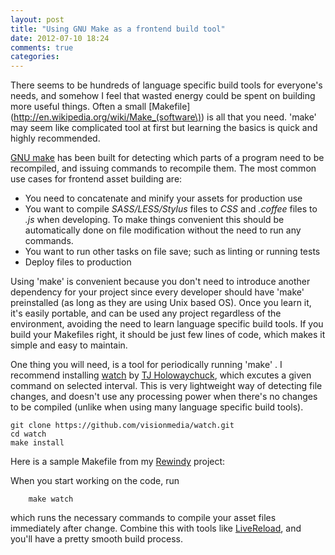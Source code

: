 ```yaml
---
layout: post
title: "Using GNU Make as a frontend build tool"
date: 2012-07-10 18:24
comments: true
categories: 
---
```

There seems to be hundreds of language specific build tools for everyone's needs, and somehow I feel that wasted energy could be spent on building more useful things. Often a small [Makefile](http://en.wikipedia.org/wiki/Make_(software\)) is all that you need. 'make' may seem like complicated tool at first but learning the basics is quick and highly recommended.

[GNU make](http://www.gnu.org/software/make/manual/make.html) has been built for detecting which parts of a program need to be recompiled, and issuing commands to recompile them. The most common use cases for frontend asset building are:

*  You need to concatenate and minify your assets for production use
*  You want to compile *SASS/LESS/Stylus* files to *CSS* and *.coffee* files to *.js* when developing. To make things convenient this should be automatically done on file modification without the need to run any commands.
*  You want to run other tasks on file save; such as linting or running tests
*  Deploy files to production
<!-- more -->
Using 'make' is convenient because you don't need to introduce another dependency for your project since every developer should have 'make' preinstalled (as long as they are using Unix based OS). Once you learn it, it's easily portable, and can be used any project regardless of the environment, avoiding the need to learn language specific build tools. If you build your Makefiles right, it should be just few lines of code, which makes it simple and easy to maintain.

One thing you will need, is a tool for periodically running 'make' . I recommend installing [watch](https://github.com/visionmedia/watch) by [TJ Holowaychuck](https://github.com/visionmedia), which excutes a given command on selected interval. This is very lightweight way of detecting file changes, and doesn't use any processing power when there's no changes to be compiled (unlike when using many language specific build tools).

	git clone https://github.com/visionmedia/watch.git
	cd watch
	make install

Here is a sample Makefile from my [Rewindy](http://www.rewindy.com) project:
<script src="https://gist.github.com/3083602.js"> </script>

When you start working on the code, run
  
		make watch
  
which runs the necessary commands to compile your asset files immediately after change. Combine this with tools like [LiveReload](http://livereload.com/), and you'll have a pretty smooth build process.